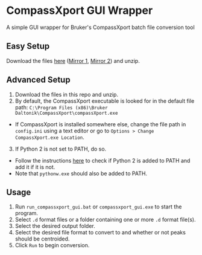 # CompassXport GUI Wrapper

A simple GUI wrapper for Bruker's CompassXport batch file conversion tool

## Easy Setup
Download the files [here](https://github.com/gtluu/compassxport_gui/releases) ([Mirror 1](https://github.com/gtluu/compassxport_gui/raw/master/exe/compassxport_gui.zip), [Mirror 2](https://mega.nz/file/Cs5CnaCD#NXSk4vjT1ZXoCQRLTP3F_61NxJqTc56-X3es9HIlKg0)) and unzip.

## Advanced Setup
1. Download the files in this repo and unzip.
2. By default, the CompassXport executable is looked for in the default file path: ```C:\Program Files (x86)\Bruker Daltonik\CompassXport\compassXport.exe```
  - If CompassXport is installed somewhere else, change the file path in ```config.ini``` using a text editor or go to ```Options > Change CompassXport.exe Location```.
3. If Python 2 is not set to PATH, do so.
  - Follow the instructions [here](https://gtluu.github.io/blanka/documentation/installation/index.html) to check if Python 2 is added to PATH and add it if it is not.
  - Note that ```pythonw.exe``` should also be added to PATH.

## Usage
1. Run ```run_compassxport_gui.bat``` or ```compassxport_gui.exe``` to start the program.
2. Select ```.d``` format files or a folder containing one or more ```.d``` format file(s).
3. Select the desired output folder.
4. Select the desired file format to convert to and whether or not peaks should be centroided.
5. Click ```Run``` to begin conversion.
